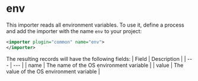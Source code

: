 # env
This importer reads all environment variables. 
To use it, define a process and add the importer with the name `env` to your project:
```xml
<importer plugin="common" name="env">
</importer>
```
The resulting records will have the following fields:
| Field | Description |
| --- | --- |
| name | The name of the OS environment variable |
| value | The value of the OS environment variable |

